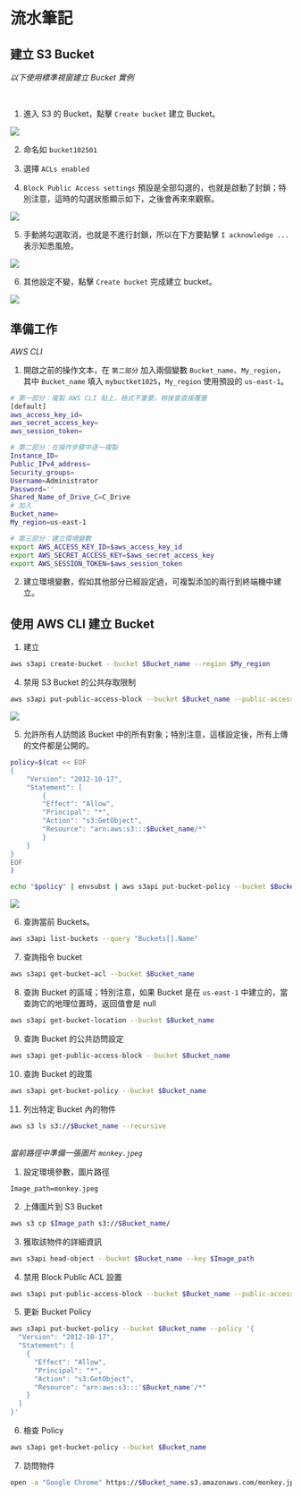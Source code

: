 # 流水筆記


## 建立 S3 Bucket

_以下使用標準視窗建立 Bucket 實例_

<br>

1. 進入 S3 的 Bucket，點擊 `Create bucket` 建立 Bucket。

![](images/img_04.png)

2. 命名如 `bucket102501`

3. 選擇 `ACLs enabled`

4. `Block Public Access settings` 預設是全部勾選的，也就是啟動了封鎖；特別注意，這時的勾選狀態顯示如下，之後會再來來觀察。

![](images/img_01.png)

5. 手動將勾選取消，也就是不進行封鎖，所以在下方要點擊 `I acknowledge ...` 表示知悉風險。

![](images/img_05.png)

6. 其他設定不變，點擊 `Create bucket` 完成建立 bucket。

![](images/img_06.png)

## 準備工作

_AWS CLI_

1. 開啟之前的操作文本，在 `第二部分` 加入兩個變數 `Bucket_name`、`My_region`，其中  `Bucket_name` 填入 `mybuctket1025`，`My_region` 使用預設的 `us-east-1`。

```bash
# 第一部分：複製 AWS CLI 貼上，格式不重要，稍後會直接覆蓋
[default]
aws_access_key_id=
aws_secret_access_key=
aws_session_token=

# 第二部分：在操作步驟中逐一複製
Instance_ID=
Public_IPv4_address=
Security_groups=
Username=Administrator
Password=''
Shared_Name_of_Drive_C=C_Drive
# 加入
Bucket_name=
My_region=us-east-1

# 第三部分：建立環境變數
export AWS_ACCESS_KEY_ID=$aws_access_key_id
export AWS_SECRET_ACCESS_KEY=$aws_secret_access_key
export AWS_SESSION_TOKEN=$aws_session_token
```

2. 建立環境變數，假如其他部分已經設定過，可複製添加的兩行到終端機中建立。

## 使用 AWS CLI 建立 Bucket 

1. 建立

```bash
aws s3api create-bucket --bucket $Bucket_name --region $My_region
```

4. 禁用 S3 Bucket 的公共存取限制
```bash
aws s3api put-public-access-block --bucket $Bucket_name --public-access-block-configuration BlockPublicAcls=false,IgnorePublicAcls=false,BlockPublicPolicy=false,RestrictPublicBuckets=false
```

![](images/img_02.png)

5. 允許所有人訪問該 Bucket 中的所有對象；特別注意，這樣設定後，所有上傳的文件都是公開的。

```bash
policy=$(cat << EOF
{
    "Version": "2012-10-17",
    "Statement": [
        {
        "Effect": "Allow",
        "Principal": "*",
        "Action": "s3:GetObject",
        "Resource": "arn:aws:s3:::$Bucket_name/*"
        }
    ]
}
EOF
)

echo "$policy" | envsubst | aws s3api put-bucket-policy --bucket $Bucket_name --policy file://<(echo "$policy" | envsubst)
```

![](images/img_03.png)

6. 查詢當前 Buckets。

```bash
aws s3api list-buckets --query "Buckets[].Name"
```

7. 查詢指令 bucket
```bash
aws s3api get-bucket-acl --bucket $Bucket_name
```

8. 查詢 Bucket 的區域；特別注意，如果 Bucket 是在 `us-east-1` 中建立的，當查詢它的地理位置時，返回值會是 null

```bash
aws s3api get-bucket-location --bucket $Bucket_name
```

9. 查詢 Bucket 的公共訪問設定

```bash
aws s3api get-public-access-block --bucket $Bucket_name
```

10. 查詢 Bucket 的政策

```bash
aws s3api get-bucket-policy --bucket $Bucket_name
```

11. 列出特定 Bucket 內的物件

```bash
aws s3 ls s3://$Bucket_name --recursive
```

##

_當前路徑中準備一張圖片 `monkey.jpeg`_




1. 設定環境參數，圖片路徑

```bask
Image_path=monkey.jpeg
```

2. 上傳圖片到 S3 Bucket
```bash
aws s3 cp $Image_path s3://$Bucket_name/
```

3. 獲取該物件的詳細資訊


```bash
aws s3api head-object --bucket $Bucket_name --key $Image_path
```

4. 禁用 Block Public ACL 設置

```bash
aws s3api put-public-access-block --bucket $Bucket_name --public-access-block-configuration BlockPublicAcls=false

```

5. 更新 Bucket Policy

```bash
aws s3api put-bucket-policy --bucket $Bucket_name --policy '{
  "Version": "2012-10-17",
  "Statement": [
    {
      "Effect": "Allow",
      "Principal": "*",
      "Action": "s3:GetObject",
      "Resource": "arn:aws:s3:::'$Bucket_name'/*"
    }
  ]
}'
```

6. 檢查 Policy

```bash
aws s3api get-bucket-policy --bucket $Bucket_name
```

7. 訪問物件

```bash
open -a "Google Chrome" https://$Bucket_name.s3.amazonaws.com/monkey.jpeg
```

